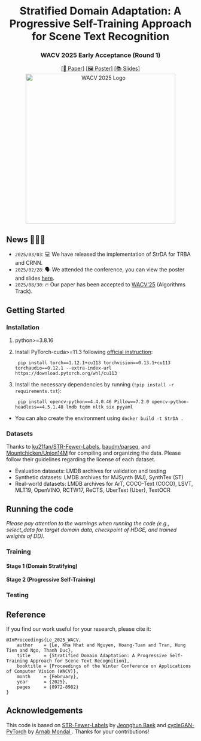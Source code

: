 <div align="center">
  <h1>Stratified Domain Adaptation: A Progressive Self-Training Approach for Scene Text Recognition</h1>
  <h3>WACV 2025 Early Acceptance (Round 1)</h3>
  <a href="https://openaccess.thecvf.com/content/WACV2025/html/Le_Stratified_Domain_Adaptation_A_Progressive_Self-Training_Approach_for_Scene_Text_WACV_2025_paper.html">[📰 Paper]</a>
  <a href="WACV2025/wacv25-1278-poster.pdf">[🖼️ Poster]</a>
  <a href="WACV2025/wacv25-1278-slides.pdf">[📚 Slides]</a>
  <br>
  <img src="https://wacv2025.thecvf.com/wp-content/uploads/2024/06/WACV-2025-Logo_Color-1024x315.png" width="400" alt="WACV 2025 Logo">
</div>

## News 🚀🚀🚀
- `2025/03/03`: 💻 We have released the implementation of StrDA for TRBA and CRNN.
- `2025/02/28`: 🗣️ We attended the conference, you can view the poster and slides [here](WACV2025).
- `2025/08/30`: 🔥 Our paper has been accepted to [WACV'25](https://wacv2025.thecvf.com/) (Algorithms Track).

## Getting Started

### Installation
1. python>=3.8.16
2. Install PyTorch-cuda>=11.3 following [official instruction](https://pytorch.org/):

        pip install torch==1.12.1+cu113 torchvision==0.13.1+cu113 torchaudio==0.12.1 --extra-index-url https://download.pytorch.org/whl/cu113
        
3. Install the necessary dependencies by running (`!pip install -r requirements.txt`):

        pip install opencv-python==4.4.0.46 Pillow==7.2.0 opencv-python-headless==4.5.1.48 lmdb tqdm nltk six pyyaml

* You can also create the environment using `docker build -t StrDA .`

### Datasets
Thanks to [ku21fan/STR-Fewer-Labels](https://github.com/ku21fan/STR-Fewer-Labels/blob/main/data.md), [baudm/parseq](https://github.com/baudm/parseq/blob/main/Datasets.md), and [Mountchicken/Union14M](https://github.com/Mountchicken/Union14M) for compiling and organizing the data. Please follow their guidelines regarding the license of each dataset.

- Evaluation datasets: LMDB archives for validation and testing
- Synthetic datasets: LMDB archives for MJSynth (MJ), SynthTex (ST)
- Real-world datasets: LMDB archives for ArT, COCO-Text (COCO), LSVT, MLT19, OpenVINO, RCTW17, ReCTS, UberText (Uber), TextOCR 

## Running the code
*Please pay attention to the warnings when running the code (e.g., select_data for target domain data, checkpoint of HDGE, and trained weights of DD).*
### Training

#### Stage 1 (Domain Stratifying)

#### Stage 2 (Progressive Self-Training)

### Testing

## Reference
If you find our work useful for your research, please cite it:
```
@InProceedings{Le_2025_WACV,
    author    = {Le, Kha Nhat and Nguyen, Hoang-Tuan and Tran, Hung Tien and Ngo, Thanh Duc},
    title     = {Stratified Domain Adaptation: A Progressive Self-Training Approach for Scene Text Recognition},
    booktitle = {Proceedings of the Winter Conference on Applications of Computer Vision (WACV)},
    month     = {February},
    year      = {2025},
    pages     = {8972-8982}
}
```

## Acknowledgements
This code is based on [STR-Fewer-Labels](https://github.com/ku21fan/STR-Fewer-Labels) by [Jeonghun Baek](https://github.com/ku21fan) and [cycleGAN-PyTorch](https://github.com/arnab39/cycleGAN-PyTorch) by [Arnab Mondal
](https://github.com/arnab39). Thanks for your contributions!
